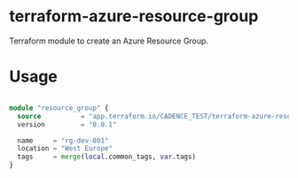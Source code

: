 # terraform-azure-resource-group
Terraform module to create an Azure Resource Group.

# Usage
```terraform

module "resource_group" {
  source          = "app.terraform.io/CADENCE_TEST/terraform-azure-resource-group"
  version         = "0.0.1"

  name     = "rg-dev-001"
  location = "West Europe"
  tags     = merge(local.common_tags, var.tags)
}

```